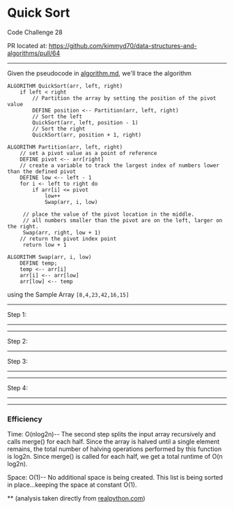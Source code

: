 # Quick Sort
Code Challenge 28

 PR located at: https://github.com/kimmyd70/data-structures-and-algorithms/pull/64

 _______________

Given the pseudocode in [algorithm.md](./images/algorithm.md), we'll trace the algorithm 

```
ALGORITHM QuickSort(arr, left, right)
    if left < right
        // Partition the array by setting the position of the pivot value 
        DEFINE position <-- Partition(arr, left, right)
        // Sort the left
        QuickSort(arr, left, position - 1)
        // Sort the right
        QuickSort(arr, position + 1, right)

ALGORITHM Partition(arr, left, right)
    // set a pivot value as a point of reference
    DEFINE pivot <-- arr[right]
    // create a variable to track the largest index of numbers lower than the defined pivot
    DEFINE low <-- left - 1
    for i <- left to right do
        if arr[i] <= pivot
            low++
            Swap(arr, i, low)

     // place the value of the pivot location in the middle.
     // all numbers smaller than the pivot are on the left, larger on the right. 
     Swap(arr, right, low + 1)
    // return the pivot index point
     return low + 1

ALGORITHM Swap(arr, i, low)
    DEFINE temp;
    temp <-- arr[i]
    arr[i] <-- arr[low]
    arr[low] <-- temp

```


using the Sample Array
`[8,4,23,42,16,15]`
___________________

Step 1: 

____________

___________________

Step 2: 

_______________________

Step 3: 

____________

___________________

Step 4: 
____________

______________
### Efficiency
Time: O(nlog2n)--
The second step splits the input array recursively and calls merge() for each half. Since the array is halved until a single element remains, the total number of halving operations performed by this function is log2n. Since merge() is called for each half, we get a total runtime of O(n log2n). 

Space: O(1)--
No additional space is being created. This list is being sorted in place…keeping the space at constant O(1).


** (analysis taken directly from [realpython.com](https://realpython.com/sorting-algorithms-python/#the-merge-sort-algorithm-in-python))